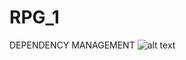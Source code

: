 # RPG_1
DEPENDENCY MANAGEMENT
![alt text](https://user-images.githubusercontent.com/101674140/164943235-35a58350-6ee9-4aff-9760-5e6b27ed57f5.png)
